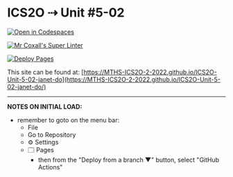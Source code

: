 # ICS2O ⇢ Unit #5-02

[![Open in Codespaces](https://classroom.github.com/assets/launch-codespace-f4981d0f882b2a3f0472912d15f9806d57e124e0fc890972558857b51b24a6f9.svg)](https://classroom.github.com/open-in-codespaces?assignment_repo_id=10592583)

[![Mr Coxall's Super Linter](https://github.com/MTHS-ICS2O-2-2022/ICS2O-Unit-5-02-janet-do/workflows/Mr%20Coxall's%20Super%20Linter/badge.svg)](https://github.com/MTHS-ICS2O-2-2022/ICS2O-Unit-5-02-janet-do/actions)

[![Deploy Pages](https://github.com/MTHS-ICS2O-2-2022/ICS2O-Unit-5-02-janet-do/workflows/Deploy%20Pages/badge.svg)](https://github.com/MTHS-ICS2O-2-2022/ICS2O-Unit-5-02-janet-do/actions)

This site can be found at: [https://MTHS-ICS2O-2-2022.github.io/ICS2O-Unit-5-02-janet-do](https://MTHS-ICS2O-2-2022.github.io/ICS2O-Unit-5-02-janet-do/)

---

**NOTES ON INITIAL LOAD:**
- remember to goto on the menu bar:
  - File
  - Go to Repository
  - ⚙ Settings
  - 🗔 Pages
    - then from the "Deploy from a branch ▼" button, select "GitHub Actions"

